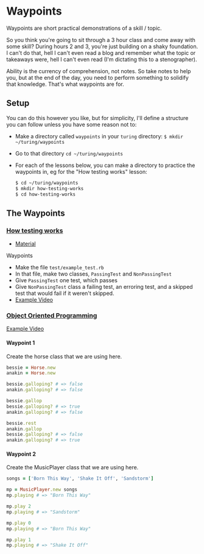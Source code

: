 Waypoints
=========

Waypoints are short practical demonstrations of a skill / topic.

So you think you're going to sit through a 3 hour class and come away with some skill?
During hours 2 and 3, you're just building on a shaky foundation.
I can't do that, hell I can't even read a blog and remember what the topic or takeaways were,
hell I can't even read (I'm dictating this to a stenographer).

Ability is the currency of comprehension, not notes.
So take notes to help you, but at the end of the day,
you need to perform something to solidify that knowledge.
That's what waypoints are for.

Setup
-----

You can do this however you like, but for simplicity, I'll define a structure you can follow unless you have some reason not to:

* Make a directory called `waypoints` in your `turing` directory: `$ mkdir ~/turing/waypoints`
* Go to that directory `cd ~/turing/waypoints`
* For each of the lessons below, you can make a directory to practice the waypoints in, eg for the "How testing works" lesson:

  ```sh
  $ cd ~/turing/waypoints
  $ mkdir how-testing-works
  $ cd how-testing-works
  ```

The Waypoints
-------------

### [How testing works](https://github.com/turingschool/lesson_plans/blob/master/ruby_01-object_oriented_programming_with_ruby/how_testing_works.markdown)

* [Material](https://github.com/JoshCheek/how-to-test)

Waypoints

* Make the file `test/example_test.rb`
* In that file, make two classes, `PassingTest` and `NonPassingTest`
* Give `PassingTest` one test, which passes
* Give `NonPassingTest` class a failing test, an erroring test, and a skipped test that would fail if it weren't skipped.
* [Example Video](https://vimeo.com/147628364)


### [Object Oriented Programming](https://github.com/turingschool/lesson_plans/blob/master/ruby_01-object_oriented_programming_with_ruby/object_oriented_programming.markdown)

[Example Video](http://turing.io)

#### Waypoint 1

Create the horse class that we are using here.

```ruby
bessie = Horse.new
anakin = Horse.new

bessie.galloping? # => false
anakin.galloping? # => false

bessie.gallop
bessie.galloping? # => true
anakin.galloping? # => false

bessie.rest
anakin.gallop
bessie.galloping? # => false
anakin.galloping? # => true
```

#### Waypoint 2

Create the MusicPlayer class that we are using here.

```ruby
songs = ['Born This Way', 'Shake It Off', 'Sandstorm']

mp = MusicPlayer.new songs
mp.playing # => "Born This Way"

mp.play 2
mp.playing # => "Sandstorm"

mp.play 0
mp.playing # => "Born This Way"

mp.play 1
mp.playing # => "Shake It Off"
```
